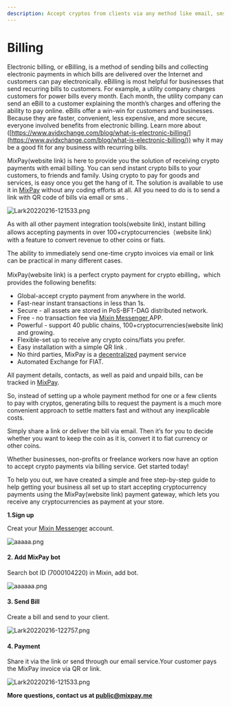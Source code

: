 ```yaml
---
description: Accept cryptos from clients via any method like email, sms.
---
```


# Billing

Electronic billing, or eBilling, is a method of sending bills and collecting electronic payments in which bills are delivered over the Internet and customers can pay electronically. eBilling is most helpful for businesses that send recurring bills to customers. For example, a utility company charges customers for power bills every month. Each month, the utility company can send an eBill to a customer explaining the month’s charges and offering the ability to pay online. eBills offer a win-win for customers and businesses. Because they are faster, convenient, less expensive, and more secure, everyone involved benefits from electronic billing. Learn more about ([https://www.avidxchange.com/blog/what-is-electronic-billing/](https://www.avidxchange.com/blog/what-is-electronic-billing/)) why it may be a good fit for any business with recurring bills.

MixPay(website link) is here to provide you the solution of receiving crypto payments with email billing. You can send instant crypto bills to your customers, to friends and family. Using crypto to pay for goods and services, is easy once you get the hang of it. The solution is available to use it in [MixPay](../about-us/more-about-mixpay.md) without any coding efforts at all. All you need to do is to send a link with QR code of bills via email or sms .

![Lark20220216-121533.png](https://s2.loli.net/2022/02/16/obHqSxTDy3tLlXh.png)

As with all other payment integration tools(website link), instant billing allows accepting payments in over 100+cryptocurrencies（website link）with a feature to convert revenue to other coins or fiats.

The ability to immediately send one-time crypto invoices via email or link can be practical in many different cases.

MixPay(website link) is a perfect crypto payment for crypto ebilling，which provides the following benefits:

* Global-accept crypto payment from anywhere in the world.
* Fast-near instant transactions in less than 1s.
* Secure - all assets are stored in PoS-BFT-DAG distributed network.
* Free - no transaction fee via [Mixin Messenger ](https://mixin.one/messenger)APP.
* Powerful - support 40 public chains, 100+cryptocurrencies(website link) and growing.
* Flexible-set up to receive any crypto coins/fiats you prefer.
* Easy installation with a simple QR link .
* No third parties, MixPay is a [decentralized](https://www.investopedia.com/terms/b/blockchain.asp#toc-blockchain-decentralization) payment service
* Automated Exchange for FIAT.

All payment details, contacts, as well as paid and unpaid bills, can be tracked in [MixPay](../about-us/more-about-mixpay.md).

So, instead of setting up a whole payment method for one or a few clients to pay with cryptos, generating bills to request the payment is a much more convenient approach to settle matters fast and without any inexplicable costs.

Simply share a link or deliver the bill via email. Then it’s for you to decide whether you want to keep the coin as it is, convert it to fiat currency or other coins.

Whether businesses, non-profits or freelance workers now have an option to accept crypto payments via billing service. Get started today!

To help you out, we have created a simple and free step-by-step guide to help getting your business all set up to start accepting cryptocurrency payments using the MixPay(website link) payment gateway, which lets you receive any cryptocurrencies as payment at your store.&#x20;

**1.Sign up**

Creat your [Mixin Messenger](https://mixin.one/messenger) account.

![aaaaa.png](https://s2.loli.net/2022/02/10/odX85zb4s7QOugc.png)

#### 2. Add MixPay bot

Search bot ID (7000104220) in Mixin, add bot.

![aaaaaa.png](https://s2.loli.net/2022/02/10/BPzMFi7cHJORjdT.png)

#### 3. Send Bill

Create a bill and send to your client.

![Lark20220216-122757.png](https://s2.loli.net/2022/02/16/nXBhR8iTDEZ7meG.png)

#### 4. Payment

Share it via the link or send through our email service.Your customer pays the MixPay invoice via QR or link.

![Lark20220216-121533.png](https://s2.loli.net/2022/02/16/obHqSxTDy3tLlXh.png)

**More questions, contact us at public@mixpay.me**
